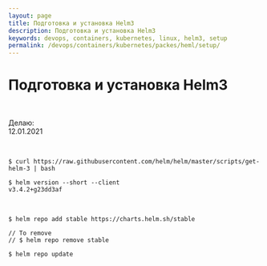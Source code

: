 ```yaml
---
layout: page
title: Подготовка и установка Helm3
description: Подготовка и установка Helm3
keywords: devops, containers, kubernetes, linux, helm3, setup
permalink: /devops/containers/kubernetes/packes/heml/setup/
---
```


# Подготовка и установка Helm3

<br/>

Делаю:  
12.01.2021

<br/>

    $ curl https://raw.githubusercontent.com/helm/helm/master/scripts/get-helm-3 | bash

    $ helm version --short --client
    v3.4.2+g23dd3af

<br/>

    $ helm repo add stable https://charts.helm.sh/stable

    // To remove
    // $ helm repo remove stable

    $ helm repo update
